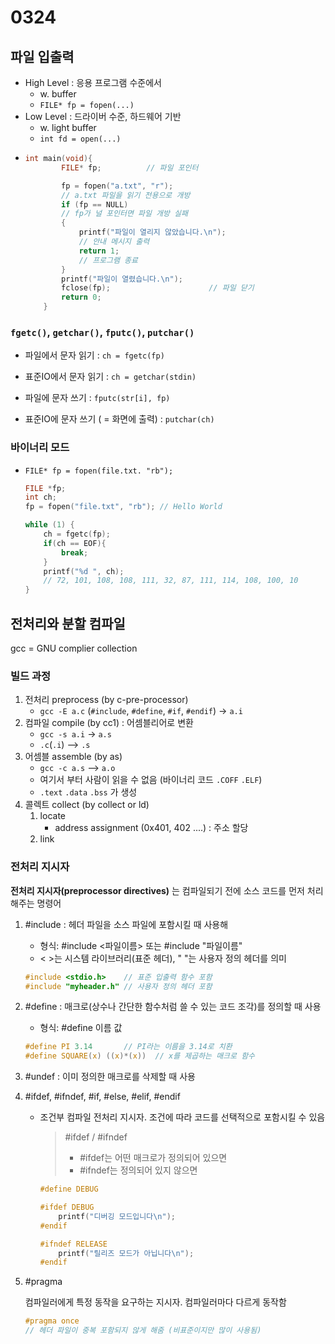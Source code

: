 # 0324

## 파일 입출력

  - High Level : 응용 프로그램 수준에서
    - w. buffer
    - `FILE* fp = fopen(...)`
  - Low Level : 드라이버 수준, 하드웨어 기반
    - w. light buffer
    - `int fd = open(...)`
  - 
    ```c
    int main(void){
            FILE* fp;          // 파일 포인터

            fp = fopen("a.txt", "r");   
            // a.txt 파일을 읽기 전용으로 개방
            if (fp == NULL)             
            // fp가 널 포인터면 파일 개방 실패
            {
                printf("파일이 열리지 않았습니다.\n");   
                // 안내 메시지 출력
                return 1;                    
                // 프로그램 종료
            }
            printf("파일이 열렸습니다.\n");
            fclose(fp);                      // 파일 닫기
            return 0;
        }
    ```

### `fgetc()`, `getchar()`, `fputc()`, `putchar()`
- 파일에서 문자 읽기 : `ch = fgetc(fp)`
- 표준IO에서 문자 읽기 : `ch = getchar(stdin)`


- 파일에 문자 쓰기 : `fputc(str[i], fp)`
- 표준IO에 문자 쓰기 ( = 화면에 출력) : `putchar(ch)`

### 바이너리 모드
- `FILE* fp = fopen(file.txt. "rb");`
    ```c
    FILE *fp;
    int ch;
    fp = fopen("file.txt", "rb"); // Hello World

    while (1) {
        ch = fgetc(fp);
        if(ch == EOF){
            break;
        }
        printf("%d ", ch);
        // 72, 101, 108, 108, 111, 32, 87, 111, 114, 108, 100, 10
    }
    ```


## 전처리와 분할 컴파일
gcc = GNU complier collection

### 빌드 과정
1. 전처리 preprocess (by c-pre-processor)
   - `gcc -E a.c` (`#include`, `#define`, `#if`, `#endif`) -> `a.i`
2. 컴파일 compile (by cc1) : 어셈블리어로 변환
   - `gcc -s a.i` -> `a.s`
   -  `.c`(`.i`) --> `.s`
3. 어셈블 assemble (by as)
   - `gcc -c a.s` --> `a.o`
   - 여기서 부터 사람이 읽을 수 없음 (바이너리 코드 `.COFF` `.ELF`)
   - `.text` `.data` `.bss` 가 생성
4. 콜렉트 collect (by collect or ld)
   1. locate
      - address assignment (0x401, 402 ....) : 주소 할당
   2. link

### 전처리 지시자
**전처리 지시자(preprocessor directives)** 는 컴파일되기 전에 소스 코드를 먼저 처리해주는 명령어


1. #include : 헤더 파일을 소스 파일에 포함시킬 때 사용해
    - 형식: #include <파일이름> 또는 #include "파일이름"
	- < >는 시스템 라이브러리(표준 헤더), " "는 사용자 정의 헤더를 의미
    ```c
    #include <stdio.h>    // 표준 입출력 함수 포함
    #include "myheader.h" // 사용자 정의 헤더 포함
    ```

2. #define : 매크로(상수나 간단한 함수처럼 쓸 수 있는 코드 조각)를 정의할 때 사용
   - 형식: #define 이름 값
    ```c
    #define PI 3.14       // PI라는 이름을 3.14로 치환
    #define SQUARE(x) ((x)*(x))  // x를 제곱하는 매크로 함수
    ```

3. #undef : 이미 정의한 매크로를 삭제할 때 사용


4. #ifdef, #ifndef, #if, #else, #elif, #endif

    - 조건부 컴파일 전처리 지시자. 조건에 따라 코드를 선택적으로 포함시킬 수 있음

        > #ifdef / #ifndef
        >  - #ifdef는 어떤 매크로가 정의되어 있으면
        >  - #ifndef는 정의되어 있지 않으면

        ```c
        #define DEBUG

        #ifdef DEBUG
            printf("디버깅 모드입니다\n");
        #endif

        #ifndef RELEASE
            printf("릴리즈 모드가 아닙니다\n");
        #endif
        ```

5. #pragma

    컴파일러에게 특정 동작을 요구하는 지시자. 컴파일러마다 다르게 동작함
    ```c
    #pragma once  
    // 헤더 파일이 중복 포함되지 않게 해줌 (비표준이지만 많이 사용됨)
    ```